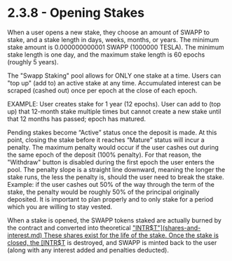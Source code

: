 # 2.3.8 - Opening Stakes

When a user opens a new stake, they choose an amount of SWAPP to stake, and a stake length in days, weeks, months, or years. The minimum stake amount is 0.000000000001 SWAPP \(1000000 TESLA\). The minimum stake length is one day, and the maximum stake length is 60 epochs \(roughly 5 years\).

The "Swapp Staking" pool allows for ONLY one stake at a time. Users can "top up" \(add to\) an active stake at any time. Accumulated interest can be scraped \(cashed out\) once per epoch at the close of each epoch.

EXAMPLE: User creates stake for 1 year \(12 epochs\). User can add to \(top up\) that 12-month stake multiple times but cannot create a new stake until that 12 months has passed; epoch has matured.

Pending stakes become “Active” status once the deposit is made. At this point, closing the stake before it reaches “Mature” status will incur a penalty. The maximum penalty would occur if the user cashes out during the same epoch of the deposit \(100% penalty\). For that reason, the "Withdraw" button is disabled during the first epoch the user enters the pool. The penalty slope is a straight line downward, meaning the longer the stake runs, the less the penalty is, should the user need to break the stake. Example:  if the user cashes out 50% of the way through the term of the stake, the penalty would be roughly 50% of the principal originally deposited. It is important to plan properly and to only stake for a period which you are willing to stay vested.

When a stake is opened, the SWAPP tokens staked are actually burned by the contract and converted into theoretical ["INTR$T"](shares-and-interest.md) These shares exist for the life of the stake. Once the stake is closed, the [INTR$T](shares-and-interest.md) is destroyed, and SWAPP is minted back to the user \(along with any interest added and penalties deducted\).

